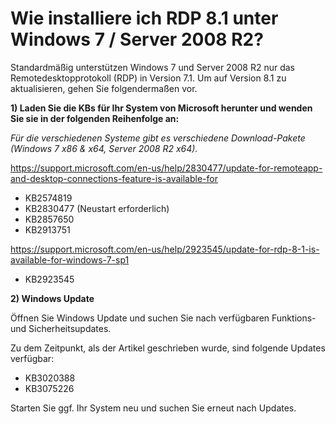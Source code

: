 # Wie installiere ich RDP 8.1 unter Windows 7 / Server 2008 R2?

Standardmäßig unterstützen Windows 7 und Server 2008 R2 nur das Remotedesktopprotokoll (RDP) in Version 7.1. Um auf Version 8.1 zu aktualisieren, gehen Sie folgendermaßen vor.

**1) Laden Sie die KBs für Ihr System von Microsoft herunter und wenden Sie sie in der folgenden Reihenfolge an:**

_Für die verschiedenen Systeme gibt es verschiedene Download-Pakete (Windows 7 x86 & x64, Server 2008 R2 x64)._

https://support.microsoft.com/en-us/help/2830477/update-for-remoteapp-and-desktop-connections-feature-is-available-for

- KB2574819
- KB2830477 (Neustart erforderlich)
- KB2857650
- KB2913751

https://support.microsoft.com/en-us/help/2923545/update-for-rdp-8-1-is-available-for-windows-7-sp1

- KB2923545

**2) Windows Update**

Öffnen Sie Windows Update und suchen Sie nach verfügbaren Funktions- und Sicherheitsupdates.

Zu dem Zeitpunkt, als der Artikel geschrieben wurde, sind folgende Updates verfügbar:

- KB3020388
- KB3075226

Starten Sie ggf. Ihr System neu und suchen Sie erneut nach Updates.